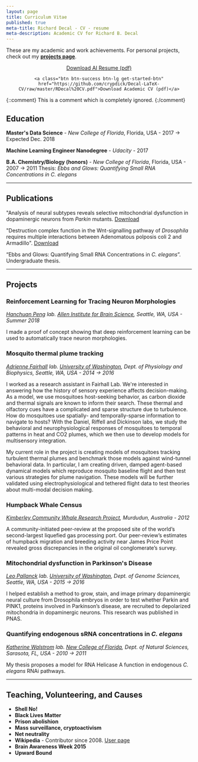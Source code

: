 ```yaml
---
layout: page
title: Curriculum Vitae
published: true
meta-title: Richard Decal - CV - resume
meta-description: Academic CV for Richard B. Decal
---
```

These are my academic and work achievements. For personal projects, check out my **[projects page](/projects)**.

<center>
<div class="get-started-wrap">
  <a class="btn btn-success btn-lg get-started-btn" href="https://github.com/crypdick/Decal-LaTeX-CV/blob/master/Richard-Decal-resume.pdf">Download AI Resume (pdf)</a>
  
    <a class="btn btn-success btn-lg get-started-btn" href="https://github.com/crypdick/Decal-LaTeX-CV/raw/master/RDecal%20CV.pdf">Download Academic CV (pdf)</a>
</div>
</center>


{::comment}
This is a comment which is
completely ignored.
{:/comment}

## Education

**Master's Data Science** - *New College of Florida*, Florida, USA - 2017 → Expected Dec. 2018

**Machine Learning Engineer Nanodegree** - *Udacity* - 2017

**B.A. Chemistry/Biology (honors)** - *New College of Florida*, Florida, USA - 2007 → 2011
Thesis: *Ebbs and Glows: Quantifying Small RNA Concentrations in C. elegans*


---

## Publications
"Analysis of neural subtypes reveals selective mitochondrial dysfunction in dopaminergic neurons from _Parkin_ mutants. [Download](https://www.researchgate.net/publication/225302391_Analysis_of_neural_subtypes_reveals_selective_mitochondrial_dysfunction_in_dopaminergic_neurons_from_parkin_mutants)


"Destruction complex function in the Wnt-signalling pathway of _Drosophila_ requires multiple interactions between Adenomatous polposis coli 2 and Armadillo". [Download](https://www.researchgate.net/publication/51884043_Destruction_Complex_Function_in_the_Wnt_Signaling_Pathway_of_Drosophila_Requires_Multiple_Interactions_Between_Adenomatous_Polyposis_Coli_2_and_Armadillo)

“Ebbs and Glows: Quantifying Small RNA Concentrations in _C. elegans_”. Undergraduate thesis. 

---

## Projects

### Reinforcement Learning for Tracing Neuron Morphologies
_[Hanchuan Peng](https://www.alleninstitute.org/what-we-do/brain-science/research/products-tools/vaa3d/) lab. [Allen Institute for Brain Science](https://www.alleninstitute.org/what-we-do/brain-science/), Seattle, WA, USA - Summer 2018_

I made a proof of concept showing that deep reinforcement learning can be used to automatically trace neuron morphologies.

### Mosquito thermal plume tracking
_[Adrienne Fairhall](www.fairhalllab.com) lab. [University of Washington](uw.edu), Dept. of Physiology and Biophysics, Seattle, WA, USA - 2014 → 2016_

I worked as a research assistant in Fairhall Lab. We're interested in answering how the history of sensory experience affects decision-making. As a model, we use mosquitoes host-seeking behavior, as carbon dioxide and thermal signals are known to inform their search. These thermal and olfactory cues have a complicated and sparse structure due to turbulence. How do mosquitoes use spatially- and temporally-sparse information to navigate to hosts? With the Daniel, Riffell and Dickinson labs, we study the behavioral and neurophysiological responses of mosquitoes to temporal patterns in heat and CO2 plumes, which we then use to develop models for multisensory integration.

My current role in the project is creating models of mosquitoes tracking turbulent thermal plumes and benchmark those models against wind-tunnel behavioral data. In particular, I am creating driven, damped agent-based dynamical models which reproduce mosquito baseline flight and then test various strategies for plume navigation. These models will be further validated using electrophysiological and tethered flight data to test theories about multi-modal decision making.


### Humpback Whale Census
_[Kimberley Community Whale Research Project](https://kimberleycommunitywhaleresearch.wordpress.com/), Murdudun, Australia - 2012_

A community-initiated peer-review at the proposed site of the world’s second-largest liquefied gas processing port. Our peer-review’s estimates of humpback migration and breeding activity near James Price Point revealed gross discrepancies in the original oil conglomerate’s survey.

### Mitochondrial dysfunction in Parkinson's Disease
_[Leo Pallanck](http://www.gs.washington.edu/faculty/pallanck.htm) lab. [University of Washington](uw.edu), Dept. of Genome Sciences, Seattle, WA, USA - 2015 → 2016_

I helped establish a method to grow, stain, and image primary dopaminergic neural culture from Drosophila embryos in order to test whether Parkin and PINK1, proteins involved in Parkinson’s disease, are recruited to depolarized mitochondria in dopaminergic neurons. This research was published in PNAS.

### Quantifying endogenous sRNA concentrations in _C. elegans_
_[Katherine Walstrom](https://www.ncf.edu/directory/listing/katherine-walstrom/) lab. [New College of Florida](ncf.edu), Dept. of Natural Sciences, Sarasota, FL, USA - 2010 → 2011_

My thesis proposes a model for RNA Helicase A function in endogenous _C. elegans_ RNAi pathways.

---

## Teaching, Volunteering, and Causes
- **Shell No!**
- **Black Lives Matter**
- **Prison abolishion**
- **Mass surveillance, cryptoactivism**
- **Net neutrality**
- **Wikipedia** - Contributor since 2008. [User page](https://en.wikipedia.org/wiki/User:Richard.decal)
- **Brain Awareness Week 2015**
- **Upward Bound**

